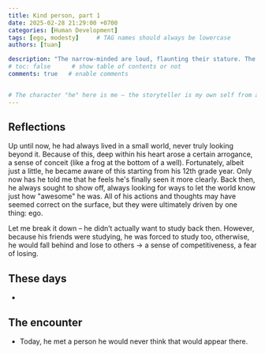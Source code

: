 ```yaml
---
title: Kind person, part 1
date: 2025-02-28 21:29:00 +0700
categories: [Human Development]
tags: [ego, modesty]     # TAG names should always be lowercase
authors: [tuan]

description: "The narrow-minded are loud, flaunting their stature. The arrogant hide behind humility, yet harbor conceit within. The wise remain silent, keeping their hearts clear and pure."
# toc: false      # show table of contents or not
comments: true   # enable comments


# The character "he" here is me – the storyteller is my own self from a time when I was gentle. My gentle self reflecting on myself.
---
```


## Reflections
Up until now, he had always lived in a small world, never truly looking beyond it. Because of this, deep within his heart arose a certain arrogance, a sense of conceit (like a frog at the bottom of a well). Fortunately, albeit just a little, he became aware of this starting from his 12th grade year. Only now has he told me that he feels he's finally seen it more clearly. Back then, he always sought to show off, always looking for ways to let the world know just how "awesome" he was. All of his actions and thoughts may have seemed correct on the surface, but they were ultimately driven by one thing: ego.

Let me break it down – he didn’t actually want to study back then. However, because his friends were studying, he was forced to study too, otherwise, he would fall behind and lose to others → a sense of competitiveness, a fear of losing.

## These days
- 

## The encounter
- Today, he met a person he would never think that would appear there.